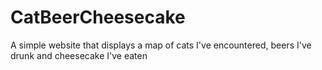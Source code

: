 # CatBeerCheesecake
A simple website that displays a map of cats I've encountered, beers I've drunk and cheesecake I've eaten
